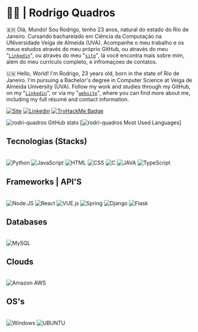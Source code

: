 # 👨‍💻 | Rodrigo Quadros



🇧🇷 Olá, Mundo! Sou Rodrigo, tenho 23 anos, natural do estado do Rio de Janeiro. Cursando bacharelado em Ciência da Computação na UNiversidade Veiga de Almeida (UVA). Acompanhe o meu trabalho e os meus estudos através do meu próprio GitHub, ou através do meu "[`Linkedin`](https://www.linkedin.com/in/rodriquadros/)", ou através do meu "[`site`](http://rodrigoquadros.com)", lá você encontra mais sobre mim, além do meu currículo completo, e infromaçoes de contatos.

🇺🇲 Hello, World! I'm Rodrigo, 23 years old, born in the state of Rio de Janeiro. I'm pursuing a Bachelor's degree in Computer Science at Veiga de Almeida University (UVA). Follow my work and studies through my GitHub, on my "[`Linkedin`](https://www.linkedin.com/in/rodriquadros/)", or via my "[`website`]()", where you can find more about me, including my full résumé and contact information.

[![Site](https://img.shields.io/badge/website-000000?style=for-the-badge&logo=About.me&logoColor=white)]()
[![Linkedin](https://img.shields.io/badge/LinkedIn-0077B5?style=for-the-badge&logo=linkedin&logoColor=white)](https://www.linkedin.com/in/rodriquadros/)
[![TryHackMe Badge](https://tryhackme-badges.s3.amazonaws.com/Leg0l4s.png)]()

![rodri-quadros GitHub stats](https://github-readme-stats.vercel.app/api?username=rodri-quadros&show_icons=true&theme=highcontrast)
[![rodri-quadros Most Used Languages](https://github-readme-stats.vercel.app/api/top-langs/?username=rodri-quadros&theme=highcontrast)]

## Tecnologias (Stacks)

<div style="display: inline_block"></br>
    <img align="center" alt="Python" src="https://img.shields.io/badge/Python-14354C?style=for-the-badge&logo=python&logoColor=white">
    <img align="center" alt="JavaScript" src="https://img.shields.io/badge/JavaScript-F7DF1E?style=for-the-badge&logo=javascript&logoColor=black">
    <img align="center" alt="HTML" src="https://img.shields.io/badge/HTML5-E34F26?style=for-the-badge&logo=html5&logoColor=white">
    <img align="center" alt="CSS" src="https://img.shields.io/badge/CSS3-1572B6?style=for-the-badge&logo=css3&logoColor=white">
    <img align="center" alt="C" src="https://img.shields.io/badge/C-00599C?style=for-the-badge&logo=c&logoColor=white">
    <img align="center" alt="JAVA" src="https://img.shields.io/badge/Java-ED8B00?style=for-the-badge&logo=openjdk&logoColor=white">
    <img align="center" alt="TypeScript" src="https://img.shields.io/badge/TypeScript-007ACC?style=for-the-badge&logo=typescript&logoColor=white">
</div>


## Frameworks | API'S

<div style="display: inline_block"></br>
    <img align="center" alt="Node.JS" src="https://img.shields.io/badge/Node.js-43853D?style=for-the-badge&logo=node.js&logoColor=white">
    <img align="center" alt="React" src="https://img.shields.io/badge/React-20232A?style=for-the-badge&logo=react&logoColor=61DAFB">
    <img align="center" alt="VUE.js" src="https://img.shields.io/badge/Vue.js-35495E?style=for-the-badge&logo=vue.js&logoColor=4FC08D">
    <img align="center" alt="Spring" src="https://img.shields.io/badge/Spring-6DB33F?style=for-the-badge&logo=spring&logoColor=white">
    <img align="center" alt="Django" src="https://img.shields.io/badge/Django-092E20?style=for-the-badge&logo=django&logoColor=white">
    <img align="center" alt="Flask" src="https://img.shields.io/badge/Flask-000000?style=for-the-badge&logo=flask&logoColor=white">
</div>

## Databases

<div style="display: inline_block"></br>
    <img align="center" alt="MySQL" src="https://img.shields.io/badge/MySQL-00000F?style=for-the-badge&logo=mysql&logoColor=white">
</div>

## Clouds

<div style="display: inline_block"></br>
    <img align="center" alt="Amazon AWS" src="https://img.shields.io/badge/Amazon_AWS-232F3E?style=for-the-badge&logo=amazon-aws&logoColor=white">
</div>

## OS's

<div style="display: inline_block"></br>
    <img align="center" alt="Windows" src="https://img.shields.io/badge/Windows-0078D6?style=for-the-badge&logo=windows&logoColor=white">
    <img align="center" alt="UBUNTU" src="https://img.shields.io/badge/Ubuntu-E95420?style=for-the-badge&logo=ubuntu&logoColor=white">
</div>






